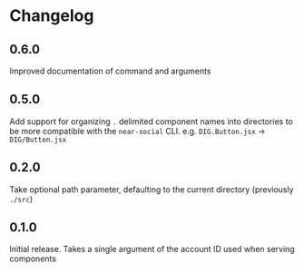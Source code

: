 # Changelog

## 0.6.0

Improved documentation of command and arguments

## 0.5.0

Add support for organizing `.` delimited component names into directories to be more compatible
with the `near-social` CLI. e.g. `DIG.Button.jsx` → `DIG/Button.jsx`

## 0.2.0

Take optional path parameter, defaulting to the current directory (previously `./src`)

## 0.1.0

Initial release. Takes a single argument of the account ID used when serving components
